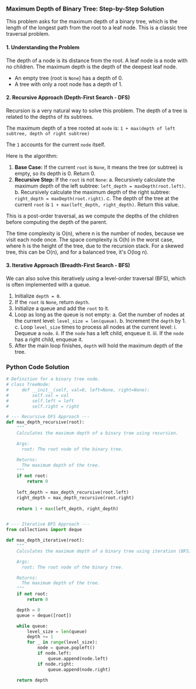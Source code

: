### Maximum Depth of Binary Tree: Step-by-Step Solution

This problem asks for the maximum depth of a binary tree, which is the length of the longest path from the root to a leaf node. This is a classic tree traversal problem.

#### 1. Understanding the Problem

The depth of a node is its distance from the root. A leaf node is a node with no children. The maximum depth is the depth of the deepest leaf node.

- An empty tree (root is `None`) has a depth of 0.
- A tree with only a root node has a depth of 1.

#### 2. Recursive Approach (Depth-First Search - DFS)

Recursion is a very natural way to solve this problem. The depth of a tree is related to the depths of its subtrees.

The maximum depth of a tree rooted at `node` is:
`1 + max(depth of left subtree, depth of right subtree)`

The `1` accounts for the current `node` itself.

Here is the algorithm:

1.  **Base Case:** If the current `root` is `None`, it means the tree (or subtree) is empty, so its depth is 0. Return 0.
2.  **Recursive Step:** If the `root` is not `None`:
    a. Recursively calculate the maximum depth of the left subtree: `left_depth = maxDepth(root.left)`.
    b. Recursively calculate the maximum depth of the right subtree: `right_depth = maxDepth(root.right)`.
    c. The depth of the tree at the current `root` is `1 + max(left_depth, right_depth)`. Return this value.

This is a post-order traversal, as we compute the depths of the children before computing the depth of the parent.

The time complexity is O(n), where n is the number of nodes, because we visit each node once. The space complexity is O(h) in the worst case, where h is the height of the tree, due to the recursion stack. For a skewed tree, this can be O(n), and for a balanced tree, it's O(log n).

#### 3. Iterative Approach (Breadth-First Search - BFS)

We can also solve this iteratively using a level-order traversal (BFS), which is often implemented with a queue.

1.  Initialize `depth = 0`.
2.  If the `root` is `None`, return `depth`.
3.  Initialize a queue and add the `root` to it.
4.  Loop as long as the queue is not empty:
    a. Get the number of nodes at the current level: `level_size = len(queue)`.
    b. Increment the `depth` by 1.
    c. Loop `level_size` times to process all nodes at the current level:
        i. Dequeue a `node`.
        ii. If the `node` has a left child, enqueue it.
        iii. If the `node` has a right child, enqueue it.
5.  After the main loop finishes, `depth` will hold the maximum depth of the tree.

### Python Code Solution

```python
# Definition for a binary tree node.
# class TreeNode:
#     def __init__(self, val=0, left=None, right=None):
#         self.val = val
#         self.left = left
#         self.right = right

# --- Recursive DFS Approach ---
def max_depth_recursive(root):
    """
    Calculates the maximum depth of a binary tree using recursion.

    Args:
      root: The root node of the binary tree.

    Returns:
      The maximum depth of the tree.
    """
    if not root:
        return 0
    
    left_depth = max_depth_recursive(root.left)
    right_depth = max_depth_recursive(root.right)
    
    return 1 + max(left_depth, right_depth)


# --- Iterative BFS Approach ---
from collections import deque

def max_depth_iterative(root):
    """
    Calculates the maximum depth of a binary tree using iteration (BFS).

    Args:
      root: The root node of the binary tree.

    Returns:
      The maximum depth of the tree.
    """
    if not root:
        return 0

    depth = 0
    queue = deque([root])

    while queue:
        level_size = len(queue)
        depth += 1
        for _ in range(level_size):
            node = queue.popleft()
            if node.left:
                queue.append(node.left)
            if node.right:
                queue.append(node.right)
                
    return depth

```
